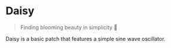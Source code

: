 # Daisy

> Finding blooming beauty in simplicity 🌼

Daisy is a basic patch that features a simple sine wave oscillator.